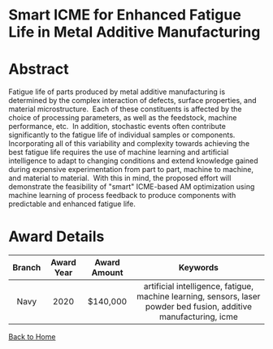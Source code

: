 
Smart ICME for Enhanced Fatigue Life in Metal Additive Manufacturing
====================================================================

# Abstract


Fatigue life of parts produced by metal additive manufacturing is determined by the complex interaction of defects, surface properties, and material microstructure.  Each of these constituents is affected by the choice of processing parameters, as well as the feedstock, machine performance, etc.  In addition, stochastic events often contribute significantly to the fatigue life of individual samples or components.  Incorporating all of this variability and complexity towards achieving the best fatigue life requires the use of machine learning and artificial intelligence to adapt to changing conditions and extend knowledge gained during expensive experimentation from part to part, machine to machine, and material to material.  With this in mind, the proposed effort will demonstrate the feasibility of "smart" ICME-based AM optimization using machine learning of process feedback to produce components with predictable and enhanced fatigue life.  

# Award Details

|Branch|Award Year|Award Amount|Keywords|
| :---: | :---: | :---: | :---: |
|Navy|2020|$140,000|artificial intelligence, fatigue, machine learning, sensors, laser powder bed fusion, additive manufacturing, icme|
  
  


[Back to Home](https://github.com/chrischow/dod_sbir_awards/Reports/JH/#2214)